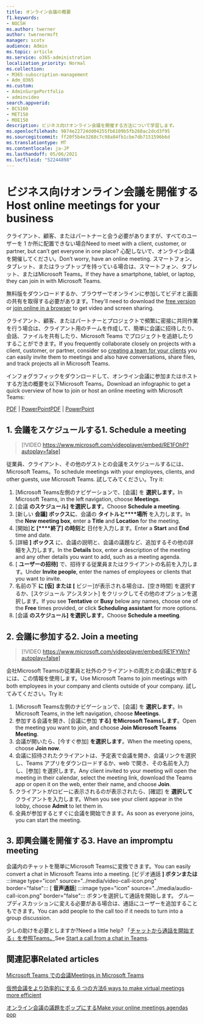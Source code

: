 ```yaml
---
title: オンライン会議の概要
f1.keywords:
- NOCSH
ms.author: twerner
author: twernermsft
manager: scotv
audience: Admin
ms.topic: article
ms.service: o365-administration
localization_priority: Normal
ms.collection:
- M365-subscription-management
- Adm_O365
ms.custom:
- AdminSurgePortfolio
- adminvideo
search.appverid:
- BCS160
- MET150
- MOE150
description: ビジネス向けオンライン会議を開催する方法について学習します。
ms.openlocfilehash: 9874e22724dd04255fb6109b5fb268ac2dcd3f95
ms.sourcegitcommit: ff20f5b4e3268c7c98a84fb1cbe7db7151596b6d
ms.translationtype: MT
ms.contentlocale: ja-JP
ms.lasthandoff: 05/06/2021
ms.locfileid: "52244898"
---
```

# <a name="host-online-meetings-for-your-business"></a><span data-ttu-id="ec6fc-103">ビジネス向けオンライン会議を開催する</span><span class="sxs-lookup"><span data-stu-id="ec6fc-103">Host online meetings for your business</span></span>

<span data-ttu-id="ec6fc-104">クライアント、顧客、またはパートナーと会う必要がありますが、すべてのユーザーを 1 か所に配置できない場合</span><span class="sxs-lookup"><span data-stu-id="ec6fc-104">Need to meet with a client, customer, or partner, but can’t get everyone in one place?</span></span> <span data-ttu-id="ec6fc-105">心配しないで、オンライン会議を開催してください。</span><span class="sxs-lookup"><span data-stu-id="ec6fc-105">Don’t worry, have an online meeting.</span></span> <span data-ttu-id="ec6fc-106">スマートフォン、タブレット、またはラップトップを持っている場合は、スマートフォン、タブレット、またはMicrosoft Teams。</span><span class="sxs-lookup"><span data-stu-id="ec6fc-106">If they have a smartphone, tablet, or laptop, they can join in with Microsoft Teams.</span></span>

<span data-ttu-id="ec6fc-107">無料版をダウンロードするか、ブラウザー[](https://support.microsoft.com/office/6d79a648-6913-4696-9237-ed13de64ae3c)でオンラインに[](https://support.microsoft.com/office/1613bb53-f3fa-431e-85a9-d6a91e3468c9)参加してビデオと画面の共有を取得する必要があります。</span><span class="sxs-lookup"><span data-stu-id="ec6fc-107">They'll need to download the [free version](https://support.microsoft.com/office/6d79a648-6913-4696-9237-ed13de64ae3c) or [join online in a browser](https://support.microsoft.com/office/1613bb53-f3fa-431e-85a9-d6a91e3468c9) to get video and screen sharing.</span></span>

<span data-ttu-id="ec6fc-108">クライアント、顧客、またはパートナーとプロジェクトで頻繁に密接に共同作業を行う場合は、[](team-with-guests.md)クライアント用のチームを作成して、簡単に会議に招待したり、会話、ファイルを共有したり、Microsoft Teams でプロジェクトを追跡したりすることができます。</span><span class="sxs-lookup"><span data-stu-id="ec6fc-108">If you frequently collaborate closely on projects with a client, customer, or partner, consider  so [creating a team for your clients](team-with-guests.md) you can easily invite them to meetings and also have conversations, share files, and track projects all in Microsoft Teams.</span></span>

<span data-ttu-id="ec6fc-109">インフォグラフィックをダウンロードして、オンライン会議に参加またはホストする方法の概要を以下Microsoft Teams。</span><span class="sxs-lookup"><span data-stu-id="ec6fc-109">Download an infographic to get a quick overview of how to join or host an online meeting with Microsoft Teams:</span></span>

<span data-ttu-id="ec6fc-110">[PDF](https://go.microsoft.com/fwlink/?linkid=2078712)  | [PowerPoint](https://go.microsoft.com/fwlink/?linkid=2079515)</span><span class="sxs-lookup"><span data-stu-id="ec6fc-110">[PDF](https://go.microsoft.com/fwlink/?linkid=2078712) | [PowerPoint](https://go.microsoft.com/fwlink/?linkid=2079515)</span></span>

## <a name="1-schedule-a-meeting"></a><span data-ttu-id="ec6fc-111">1. 会議をスケジュールする</span><span class="sxs-lookup"><span data-stu-id="ec6fc-111">1. Schedule a meeting</span></span>

> [!VIDEO https://www.microsoft.com/videoplayer/embed/RE1FOhP?autoplay=false]

<span data-ttu-id="ec6fc-112">従業員、クライアント、その他のゲストとの会議をスケジュールするには、Microsoft Teams。</span><span class="sxs-lookup"><span data-stu-id="ec6fc-112">To schedule meetings with your employees, clients, and other guests, use Microsoft Teams.</span></span> <span data-ttu-id="ec6fc-113">試してみてください。</span><span class="sxs-lookup"><span data-stu-id="ec6fc-113">Try it:</span></span>

1. <span data-ttu-id="ec6fc-114">[Microsoft Teams左側のナビゲーションで、[会議] を **選択します**。</span><span class="sxs-lookup"><span data-stu-id="ec6fc-114">In Microsoft Teams, in the left navigation, choose **Meetings**.</span></span>
1. <span data-ttu-id="ec6fc-115">[会議 **のスケジュール] を選択します**。</span><span class="sxs-lookup"><span data-stu-id="ec6fc-115">Choose **Schedule a meeting**.</span></span>
1. <span data-ttu-id="ec6fc-116">[新しい **会議] ボックスに**、会議の **タイトルと\*\*\*\*場所** を入力します。</span><span class="sxs-lookup"><span data-stu-id="ec6fc-116">In the **New meeting box**, enter a **Title** and **Location** for the meeting.</span></span>
1. <span data-ttu-id="ec6fc-117">[開始]**と [\*\*\*\*終了] の時刻と** 日付を入力します。</span><span class="sxs-lookup"><span data-stu-id="ec6fc-117">Enter a **Start** and **End** time and date.</span></span>
1. <span data-ttu-id="ec6fc-118">[詳細 **] ボックス** に、会議の説明と、会議の議題など、追加するその他の詳細を入力します。</span><span class="sxs-lookup"><span data-stu-id="ec6fc-118">In the **Details** box, enter a description of the meeting and any other details you want to add, such as a meeting agenda.</span></span>
1. <span data-ttu-id="ec6fc-119">[ **ユーザーの招待]** で、招待する従業員またはクライアントの名前を入力します。</span><span class="sxs-lookup"><span data-stu-id="ec6fc-119">Under **Invite people**, enter the names of employees or clients that you want to invite.</span></span>
1. <span data-ttu-id="ec6fc-120">名前の下 **に [仮] または** **[** ビジー]が表示される場合は、[空き時間] を選択するか、[スケジュール アシスタント] をクリックしてその他のオプションを選択します。</span><span class="sxs-lookup"><span data-stu-id="ec6fc-120">If you see **Tentative** or **Busy** below any names, choose one of the **Free** times provided, or click **Scheduling assistant** for more options.</span></span>
1. <span data-ttu-id="ec6fc-121">[会議 **のスケジュール] を選択します**。</span><span class="sxs-lookup"><span data-stu-id="ec6fc-121">Choose **Schedule a meeting**.</span></span>

## <a name="2-join-a-meeting"></a><span data-ttu-id="ec6fc-122">2. 会議に参加する</span><span class="sxs-lookup"><span data-stu-id="ec6fc-122">2. Join a meeting</span></span>

> [!VIDEO https://www.microsoft.com/videoplayer/embed/RE1FYWn?autoplay=false]

<span data-ttu-id="ec6fc-123">会社Microsoft Teamsの従業員と社外のクライアントの両方との会議に参加するには、この情報を使用します。</span><span class="sxs-lookup"><span data-stu-id="ec6fc-123">Use Microsoft Teams to join meetings with both employees in your company and clients outside of your company.</span></span> <span data-ttu-id="ec6fc-124">試してみてください。</span><span class="sxs-lookup"><span data-stu-id="ec6fc-124">Try it:</span></span>

1. <span data-ttu-id="ec6fc-125">[Microsoft Teams左側のナビゲーションで、[会議] を **選択します**。</span><span class="sxs-lookup"><span data-stu-id="ec6fc-125">In Microsoft Teams, in the left navigation, choose **Meetings**.</span></span>
1. <span data-ttu-id="ec6fc-126">参加する会議を開き、[会議に参加 **する] をMicrosoft Teamsします**。</span><span class="sxs-lookup"><span data-stu-id="ec6fc-126">Open the meeting you want to join, and choose **Join Microsoft Teams Meeting**.</span></span>
1. <span data-ttu-id="ec6fc-127">会議が開いたら、[今すぐ参加] **を選択します**。</span><span class="sxs-lookup"><span data-stu-id="ec6fc-127">When the meeting opens, choose **Join now**.</span></span>
1. <span data-ttu-id="ec6fc-128">会議に招待されたクライアントは、予定表で会議を開き、会議リンクを選択し、Teams アプリをダウンロードするか、web で開き、その名前を入力し、[参加] を選択します。</span><span class="sxs-lookup"><span data-stu-id="ec6fc-128">Any client invited to your meeting will open the meeting in their calendar, select the meeting link, download the Teams app or open it on the web, enter their name, and choose **Join**.</span></span>
1. <span data-ttu-id="ec6fc-129">クライアントがロビーに表示されるのが表示されたら、[確認] を **選択して** クライアントを入力します。</span><span class="sxs-lookup"><span data-stu-id="ec6fc-129">When you see your client appear in the lobby, choose **Admit** to let them in.</span></span>
1. <span data-ttu-id="ec6fc-130">全員が参加するとすぐに会議を開始できます。</span><span class="sxs-lookup"><span data-stu-id="ec6fc-130">As soon as everyone joins, you can start the meeting.</span></span>
 
## <a name="3-have-an-impromptu-meeting"></a><span data-ttu-id="ec6fc-131">3. 即興会議を開催する</span><span class="sxs-lookup"><span data-stu-id="ec6fc-131">3. Have an impromptu meeting</span></span>

<span data-ttu-id="ec6fc-132">会議内のチャットを簡単にMicrosoft Teamsに変換できます。</span><span class="sxs-lookup"><span data-stu-id="ec6fc-132">You can easily convert a chat in Microsoft Teams into a meeting.</span></span> [ビデオ通話 **] ボタンまたは** :::image type="icon" source="../media/video-call-icon.png" border="false"::: [ **音声通話**] :::image type="icon" source="../media/audio-call-icon.png" border="false"::: ボタンを選択して通話を開始します。 <span data-ttu-id="ec6fc-134">グループディスカッションに変える必要がある場合は、通話にユーザーを追加することもできます。</span><span class="sxs-lookup"><span data-stu-id="ec6fc-134">You can add people to the call too if it needs to turn into a group discussion.</span></span>

<span data-ttu-id="ec6fc-135">少しの助けを必要としますか?</span><span class="sxs-lookup"><span data-stu-id="ec6fc-135">Need a little help?</span></span> <span data-ttu-id="ec6fc-136">「[チャットから通話を開始する」を参照Teams。](https://support.microsoft.com/office/f5138c9d-df4c-43d8-9cf6-53400c1a7798)</span><span class="sxs-lookup"><span data-stu-id="ec6fc-136">See [Start a call from a chat in Teams](https://support.microsoft.com/office/f5138c9d-df4c-43d8-9cf6-53400c1a7798).</span></span>

## <a name="related-articles"></a><span data-ttu-id="ec6fc-137">関連記事</span><span class="sxs-lookup"><span data-stu-id="ec6fc-137">Related articles</span></span>

[<span data-ttu-id="ec6fc-138">Microsoft Teams での会議</span><span class="sxs-lookup"><span data-stu-id="ec6fc-138">Meetings in Microsoft Teams</span></span>](/microsoftteams/tutorial-meetings-in-teams)

[<span data-ttu-id="ec6fc-139">仮想会議をより効率的にする 6 つの方法</span><span class="sxs-lookup"><span data-stu-id="ec6fc-139">6 ways to make virtual meetings more efficient</span></span>](https://products.office.com/en-us/business/articles/6-ways-to-make-virtual-meetings-more-efficient)

[<span data-ttu-id="ec6fc-140">オンライン会議の議題をポップにする</span><span class="sxs-lookup"><span data-stu-id="ec6fc-140">Make your online meetings agendas pop</span></span>](https://products.office.com/en-us/business/articles/6-ways-to-make-your-online-meeting-agendas-pop)